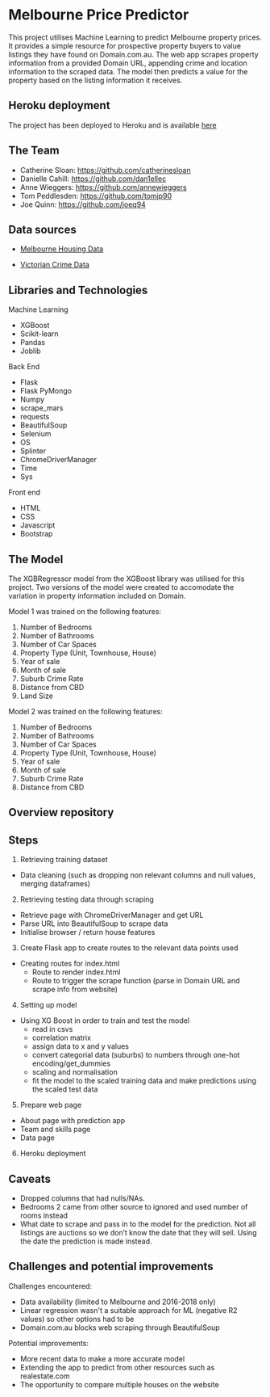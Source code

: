 # Melbourne Price Predictor 

This project utilises Machine Learning to predict Melbourne property prices. It provides a simple resource for prospective property buyers to value listings they have found on Domain.com.au.  The web app scrapes property information from a provided Domain URL, appending crime and location information to the scraped data. The model then predicts a value for the property based on the listing information it receives.

## Heroku deployment

The project has been deployed to Heroku and is available [here](https://melbpricepredictor.herokuapp.com/)

## The Team 

- Catherine Sloan: https://github.com/catherinesloan
- Danielle Cahill: https://github.com/dan1ellec
- Anne Wieggers: https://github.com/annewieggers
- Tom Peddlesden: https://github.com/tomjp90 
- Joe Quinn: https://github.com/joeq94

## Data sources 

- [Melbourne Housing Data](https://www.kaggle.com/anthonypino/melbourne-housing-market?select=Melbourne_housing_FULL.csv)

- [Victorian Crime Data](https://discover.data.vic.gov.au/dataset/crime-by-location-data-table)


## Libraries and Technologies 

Machine Learning
-  XGBoost
- Scikit-learn
- Pandas
- Joblib

Back End
- Flask
- Flask PyMongo
- Numpy	
- scrape_mars
- requests
- BeautifulSoup 
- Selenium
- OS
- Splinter
- ChromeDriverManager
- Time
- Sys

Front end
- HTML
- CSS
- Javascript
- Bootstrap


## The Model

The XGBRegressor model from the XGBoost library was utilised for this project. Two versions of the model were created to accomodate the variation in property information included on Domain.

Model 1 was trained on the following features:
1. Number of Bedrooms
2. Number of Bathrooms
3. Number of Car Spaces
4. Property Type (Unit, Townhouse, House)
5. Year of sale
6. Month of sale
7. Suburb Crime Rate
8. Distance from CBD
9. Land Size

Model 2 was trained on the following features:
1. Number of Bedrooms
2. Number of Bathrooms
3. Number of Car Spaces
4. Property Type (Unit, Townhouse, House)
5. Year of sale
6. Month of sale
7. Suburb Crime Rate
8. Distance from CBD

## Overview repository

## Steps

1. Retrieving training dataset
- Data cleaning (such as dropping non relevant columns and null values, merging dataframes)

2. Retrieving testing data through scraping 
- Retrieve page with ChromeDriverManager and get URL
- Parse URL into BeautifulSoup to scrape data
- Initialise browser / return house features

3. Create Flask app to create routes to the relevant data points used
- Creating routes for index.html
	- Route to render index.html
	- Route to trigger the scrape function (parse in Domain URL and scrape info from website)

4. Setting up model 
- Using XG Boost in order to train and test the model
	- read in csvs
	- correlation matrix
	- assign data to x and y values
	- convert categorial data (suburbs) to numbers through one-hot encoding/get_dummies
	- scaling and normalisation
	- fit the model to the scaled training data and make predictions using the scaled test data

5. Prepare web page 
-	About page with prediction app
-	Team and skills page
-	Data page

6. Heroku deployment

## Caveats
-	Dropped columns that had nulls/NAs. 
-	Bedrooms 2 came from other source to ignored and used number of rooms instead
-	What date to scrape and pass in to the model for the prediction. Not all listings are auctions so we don’t know the date that they will sell. Using the date the prediction is made instead. 


## Challenges and potential improvements

Challenges encountered:
- 	Data availability (limited to Melbourne and 2016-2018 only)
- 	Linear regression wasn't a suitable approach for ML (negative R2 values) so other options had to be 
-	Domain.com.au blocks web scraping through BeautifulSoup

Potential improvements:
- 	More recent data to make a more accurate model
- 	Extending the app to predict from other resources such as realestate.com
- 	The opportunity to compare multiple houses on the website

